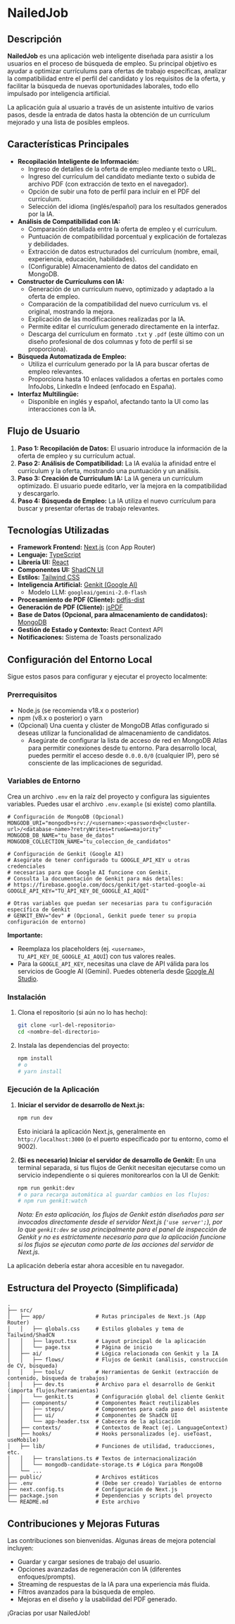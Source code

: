 
# NailedJob

## Descripción

**NailedJob** es una aplicación web inteligente diseñada para asistir a los usuarios en el proceso de búsqueda de empleo. Su principal objetivo es ayudar a optimizar currículums para ofertas de trabajo específicas, analizar la compatibilidad entre el perfil del candidato y los requisitos de la oferta, y facilitar la búsqueda de nuevas oportunidades laborales, todo ello impulsado por inteligencia artificial.

La aplicación guía al usuario a través de un asistente intuitivo de varios pasos, desde la entrada de datos hasta la obtención de un currículum mejorado y una lista de posibles empleos.

## Características Principales

*   **Recopilación Inteligente de Información:**
    *   Ingreso de detalles de la oferta de empleo mediante texto o URL.
    *   Ingreso del currículum del candidato mediante texto o subida de archivo PDF (con extracción de texto en el navegador).
    *   Opción de subir una foto de perfil para incluir en el PDF del currículum.
    *   Selección del idioma (inglés/español) para los resultados generados por la IA.
*   **Análisis de Compatibilidad con IA:**
    *   Comparación detallada entre la oferta de empleo y el currículum.
    *   Puntuación de compatibilidad porcentual y explicación de fortalezas y debilidades.
    *   Extracción de datos estructurados del currículum (nombre, email, experiencia, educación, habilidades).
    *   (Configurable) Almacenamiento de datos del candidato en MongoDB.
*   **Constructor de Currículums con IA:**
    *   Generación de un currículum nuevo, optimizado y adaptado a la oferta de empleo.
    *   Comparación de la compatibilidad del nuevo currículum vs. el original, mostrando la mejora.
    *   Explicación de las modificaciones realizadas por la IA.
    *   Permite editar el currículum generado directamente en la interfaz.
    *   Descarga del currículum en formato `.txt` y `.pdf` (este último con un diseño profesional de dos columnas y foto de perfil si se proporciona).
*   **Búsqueda Automatizada de Empleo:**
    *   Utiliza el currículum generado por la IA para buscar ofertas de empleo relevantes.
    *   Proporciona hasta 10 enlaces validados a ofertas en portales como InfoJobs, LinkedIn e Indeed (enfocado en España).
*   **Interfaz Multilingüe:**
    *   Disponible en inglés y español, afectando tanto la UI como las interacciones con la IA.

## Flujo de Usuario

1.  **Paso 1: Recopilación de Datos:** El usuario introduce la información de la oferta de empleo y su currículum actual.
2.  **Paso 2: Análisis de Compatibilidad:** La IA evalúa la afinidad entre el currículum y la oferta, mostrando una puntuación y un análisis.
3.  **Paso 3: Creación de Currículum IA:** La IA genera un currículum optimizado. El usuario puede editarlo, ver la mejora en la compatibilidad y descargarlo.
4.  **Paso 4: Búsqueda de Empleo:** La IA utiliza el nuevo currículum para buscar y presentar ofertas de trabajo relevantes.

## Tecnologías Utilizadas

*   **Framework Frontend:** [Next.js](https://nextjs.org/) (con App Router)
*   **Lenguaje:** [TypeScript](https://www.typescriptlang.org/)
*   **Librería UI:** [React](https://reactjs.org/)
*   **Componentes UI:** [ShadCN UI](https://ui.shadcn.com/)
*   **Estilos:** [Tailwind CSS](https://tailwindcss.com/)
*   **Inteligencia Artificial:** [Genkit (Google AI)](https://firebase.google.com/docs/genkit)
    *   Modelo LLM: `googleai/gemini-2.0-flash`
*   **Procesamiento de PDF (Cliente):** [pdfjs-dist](https://mozilla.github.io/pdf.js/)
*   **Generación de PDF (Cliente):** [jsPDF](https://parall.ax/products/jspdf)
*   **Base de Datos (Opcional, para almacenamiento de candidatos):** [MongoDB](https://www.mongodb.com/)
*   **Gestión de Estado y Contexto:** React Context API
*   **Notificaciones:** Sistema de Toasts personalizado

## Configuración del Entorno Local

Sigue estos pasos para configurar y ejecutar el proyecto localmente:

### Prerrequisitos

*   Node.js (se recomienda v18.x o posterior)
*   npm (v8.x o posterior) o yarn
*   (Opcional) Una cuenta y clúster de MongoDB Atlas configurado si deseas utilizar la funcionalidad de almacenamiento de candidatos.
    *   Asegúrate de configurar la lista de acceso de red en MongoDB Atlas para permitir conexiones desde tu entorno. Para desarrollo local, puedes permitir el acceso desde `0.0.0.0/0` (cualquier IP), pero sé consciente de las implicaciones de seguridad.

### Variables de Entorno

Crea un archivo `.env` en la raíz del proyecto y configura las siguientes variables. Puedes usar el archivo `.env.example` (si existe) como plantilla.

```env
# Configuración de MongoDB (Opcional)
MONGODB_URI="mongodb+srv://<username>:<password>@<cluster-url>/<database-name>?retryWrites=true&w=majority"
MONGODB_DB_NAME="tu_base_de_datos"
MONGODB_COLLECTION_NAME="tu_coleccion_de_candidatos"

# Configuración de Genkit (Google AI)
# Asegúrate de tener configurado tu GOOGLE_API_KEY u otras credenciales
# necesarias para que Google AI funcione con Genkit.
# Consulta la documentación de Genkit para más detalles:
# https://firebase.google.com/docs/genkit/get-started-google-ai
GOOGLE_API_KEY="TU_API_KEY_DE_GOOGLE_AI_AQUÍ"

# Otras variables que puedan ser necesarias para tu configuración específica de Genkit
# GENKIT_ENV="dev" # (Opcional, Genkit puede tener su propia configuración de entorno)
```

**Importante:**
*   Reemplaza los placeholders (ej. `<username>`, `TU_API_KEY_DE_GOOGLE_AI_AQUÍ`) con tus valores reales.
*   Para la `GOOGLE_API_KEY`, necesitas una clave de API válida para los servicios de Google AI (Gemini). Puedes obtenerla desde [Google AI Studio](https://aistudio.google.com/app/apikey).

### Instalación

1.  Clona el repositorio (si aún no lo has hecho):
    ```bash
    git clone <url-del-repositorio>
    cd <nombre-del-directorio>
    ```

2.  Instala las dependencias del proyecto:
    ```bash
    npm install
    # o
    # yarn install
    ```

### Ejecución de la Aplicación

1.  **Iniciar el servidor de desarrollo de Next.js:**
    ```bash
    npm run dev
    ```
    Esto iniciará la aplicación Next.js, generalmente en `http://localhost:3000` (o el puerto especificado por tu entorno, como el 9002).

2.  **(Si es necesario) Iniciar el servidor de desarrollo de Genkit:**
    En una terminal separada, si tus flujos de Genkit necesitan ejecutarse como un servicio independiente o si quieres monitorearlos con la UI de Genkit:
    ```bash
    npm run genkit:dev
    # o para recarga automática al guardar cambios en los flujos:
    # npm run genkit:watch
    ```
    *Nota: En esta aplicación, los flujos de Genkit están diseñados para ser invocados directamente desde el servidor Next.js (`'use server';`), por lo que `genkit:dev` se usa principalmente para el panel de inspección de Genkit y no es estrictamente necesario para que la aplicación funcione si los flujos se ejecutan como parte de las acciones del servidor de Next.js.*

La aplicación debería estar ahora accesible en tu navegador.

## Estructura del Proyecto (Simplificada)

```
.
├── src/
│   ├── app/                # Rutas principales de Next.js (App Router)
│   │   ├── globals.css     # Estilos globales y tema de Tailwind/ShadCN
│   │   ├── layout.tsx      # Layout principal de la aplicación
│   │   └── page.tsx        # Página de inicio
│   ├── ai/                 # Lógica relacionada con Genkit y la IA
│   │   ├── flows/          # Flujos de Genkit (análisis, construcción de CV, búsqueda)
│   │   ├── tools/          # Herramientas de Genkit (extracción de contenido, búsqueda de trabajos)
│   │   ├── dev.ts          # Archivo para el desarrollo de Genkit (importa flujos/herramientas)
│   │   └── genkit.ts       # Configuración global del cliente Genkit
│   ├── components/         # Componentes React reutilizables
│   │   ├── steps/          # Componentes para cada paso del asistente
│   │   ├── ui/             # Componentes de ShadCN UI
│   │   └── app-header.tsx  # Cabecera de la aplicación
│   ├── contexts/           # Contextos de React (ej. LanguageContext)
│   ├── hooks/              # Hooks personalizados (ej. useToast, useMobile)
│   ├── lib/                # Funciones de utilidad, traducciones, etc.
│   │   ├── translations.ts # Textos de internacionalización
│   │   └── mongodb-candidate-storage.ts # Lógica para MongoDB
│   └── ...
├── public/                 # Archivos estáticos
├── .env                    # (Debe ser creado) Variables de entorno
├── next.config.ts          # Configuración de Next.js
├── package.json            # Dependencias y scripts del proyecto
└── README.md               # Este archivo
```

## Contribuciones y Mejoras Futuras

Las contribuciones son bienvenidas. Algunas áreas de mejora potencial incluyen:

*   Guardar y cargar sesiones de trabajo del usuario.
*   Opciones avanzadas de regeneración con IA (diferentes enfoques/prompts).
*   Streaming de respuestas de la IA para una experiencia más fluida.
*   Filtros avanzados para la búsqueda de empleo.
*   Mejoras en el diseño y la usabilidad del PDF generado.

¡Gracias por usar NailedJob!